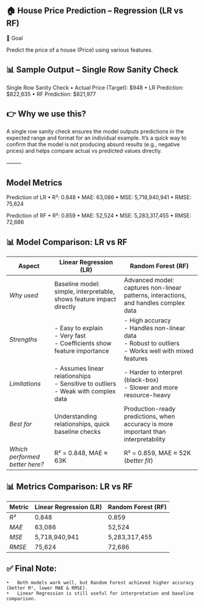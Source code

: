 ## 🏠 House Price Prediction – Regression (LR vs RF)
🎯 Goal

Predict the price of a house (Price) using various features.

## 📊 Sample Output – Single Row Sanity Check

Single Row Sanity Check
	•	Actual Price (Target): $948
	•	LR Prediction: $822,635
	•	RF Prediction: $821,977

## 👉 Why we use this?
A single row sanity check ensures the model outputs predictions in the expected range and format for an individual example. It’s a quick way to confirm that the model is not producing absurd results (e.g., negative prices) and helps compare actual vs predicted values directly.

⸻

## Model Metrics

Prediction of LR
	•	R²: 0.848
	•	MAE: 63,086
	•	MSE: 5,718,940,941
	•	RMSE: 75,624

Prediction of RF
	•	R²: 0.859
	•	MAE: 52,524
	•	MSE: 5,283,317,455
	•	RMSE: 72,686

## 📊 Model Comparison: LR vs RF
| Aspect                   | Linear Regression (LR) | Random Forest (RF) |
|---------------------------|-------------------------|---------------------|
| *Why used*             | Baseline model: simple, interpretable, shows feature impact directly | Advanced model: captures non-linear patterns, interactions, and handles complex data |
| *Strengths*            | - Easy to explain<br>- Very fast<br>- Coefficients show feature importance | - High accuracy<br>- Handles non-linear data<br>- Robust to outliers<br>- Works well with mixed features |
| *Limitations*          | - Assumes linear relationships<br>- Sensitive to outliers<br>- Weak with complex data | - Harder to interpret (black-box)<br>- Slower and more resource-heavy |
| *Best for*             | Understanding relationships, quick baseline checks | Production-ready predictions, when accuracy is more important than interpretability |
| *Which performed better here?* | R² = 0.848, MAE ≈ 63K | R² = 0.859, MAE ≈ 52K (*better fit*) |

## 📊 Metrics Comparison: LR vs RF

| Metric   | Linear Regression (LR) | Random Forest (RF) |
|----------|-------------------------|---------------------|
| *R²*   | 0.848                   | 0.859               |
| *MAE*  | 63,086                  | 52,524              |
| *MSE*  | 5,718,940,941           | 5,283,317,455       |
| *RMSE* | 75,624                  | 72,686              |

## ✅ Final Note:

	•	Both models work well, but Random Forest achieved higher accuracy (better R², lower MAE & RMSE).
	•	Linear Regression is still useful for interpretation and baseline comparison.